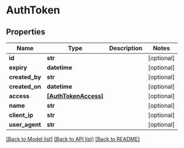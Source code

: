 # AuthToken


## Properties
Name | Type | Description | Notes
------------ | ------------- | ------------- | -------------
**id** | **str** |  | [optional] 
**expiry** | **datetime** |  | [optional] 
**created_by** | **str** |  | [optional] 
**created_on** | **datetime** |  | [optional] 
**access** | [**[AuthTokenAccess]**](AuthTokenAccess.md) |  | [optional] 
**name** | **str** |  | [optional] 
**client_ip** | **str** |  | [optional] 
**user_agent** | **str** |  | [optional] 

[[Back to Model list]](../README.md#documentation-for-models) [[Back to API list]](../README.md#documentation-for-api-endpoints) [[Back to README]](../README.md)


